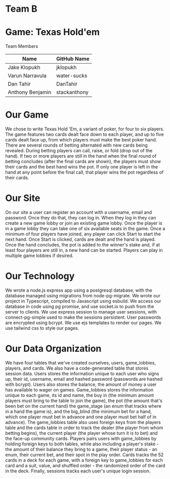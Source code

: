 # Team B

# Game: Texas Hold'em

Team Members

| Name             | GitHub Name  |
| ---------------- | ------------ |
| Jake Klopukh     | jklopukh     |
| Varun Narravula  | water-sucks  |
| Dan Tahir        | DanTahir     |
| Anthony Benjamin | stackanthony |

# Our Game

We chose to write Texas Hold 'Em, a variant of poker, for four to six players.
The game features two cards dealt face down to each player, and up to five cards
dealt face up, from which players must make the best poker hand. There are
several rounds of betting alternated with new cards being revealed. During
betting players can call, raise, or fold (drop out of the hand). If two or more
players are still in the hand when the final round of betting concludes (after
the final cards are shown), the players must show their cards and the best hand
wins the pot. If only one player is left in the hand at any point before the
final call, that player wins the pot regardless of their cards.

# Our Site
On our site a user can register an account with a username, email and password.
Once they do that, they can log in. When they log in they can create a new 
game lobby or join an existing game lobby. Once the player is in a game lobby
they can take one of six available seats in the game. Once a minimum of four
players have joined, any player can click Start to start the next hand. Once 
Start is clicked, cards are dealt and the hand is played. Once the hand 
concludes, the pot is added to the winner's stake and, if at least four players
are still in, a new hand can be started. Players can play in multiple game
lobbies if desired.

# Our Technology

We wrote a node.js express app using a postgresql database, with the database
managed using migrations from node-pg-migrate. We wrote our project in
Typescript, compiled to Javascript using esbuild. We access our database in code
using pg promise, and use socket.io to push from the server to clients. We use 
express session to manage user sessions, with connect-pg-simple used to make
the sessions persistent. User passwords are encrypted using bcrypt. We use ejs
templates to render our pages. We use tailwind css to style our pages.

# Our Data Organization

We have four tables that we've created ourselves, users, game_lobbies, players,
and cards. We also have a code-generated table that stores session data. Users
stores the information unique to each user who signs up, their id, username,
email and hashed password (passwords are hashed with bcrypt). Users also stores
the balance, the amount of money a user has available to wager on games.
Game_lobbies stores the information unique to each game, its id and name, the
buy in (the minimum amount players must bring to the table to join the game),
the pot (the amount that's been bet on the current hand) the game_stage (an enum
that tracks where in a hand the game is), and the big_blind (the minimum bet for
a hand, which one player must bet in advance and one player must bet half of in
advance). The game_lobbies table also uses foreign keys from the players table
and the cards table in order to track the dealer (the player from whom betting
begins), the current player (the player whose turn it is to bet) and the face-up
community cards. Players pairs users with game_lobbies by holding foreign keys
to both tables, while also including a player's stake - the amount of their
balance they bring to a game, their player status - an enum, their current bet,
and their spot in the play order. Cards tracks the 52 cards in a deck for each
game, with a foreign key to game_lobbies for each card and a suit, value, and
shuffled order - the randomized order of the card in the deck. Finally, sessions
tracks each user's unique login session.
